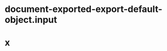 <!-- Generated by documentation.js. Update this documentation by updating the source code. -->

# document-exported-export-default-object.input

# x
